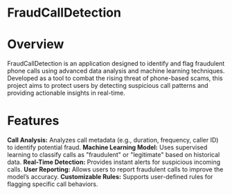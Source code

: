 # FraudCallDetection

# Overview

FraudCallDetection is an application designed to identify and flag fraudulent phone calls using advanced data analysis and machine learning techniques. Developed as a tool to combat the rising threat of phone-based scams, this project aims to protect users by detecting suspicious call patterns and providing actionable insights in real-time.

# Features

**Call Analysis:** Analyzes call metadata (e.g., duration, frequency, caller ID) to identify potential fraud.
**Machine Learning Model:** Uses supervised learning to classify calls as "fraudulent" or "legitimate" based on historical data.
**Real-Time Detection:** Provides instant alerts for suspicious incoming calls.
**User Reporting:** Allows users to report fraudulent calls to improve the model’s accuracy.
**Customizable Rules:** Supports user-defined rules for flagging specific call behaviors.

